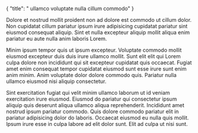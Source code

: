 {
  "title": " ullamco voluptate nulla cillum commodo"
}

Dolore et nostrud mollit proident non ad dolore est commodo ut cillum dolor. Non cupidatat cillum pariatur ipsum irure adipisicing cupidatat pariatur sint eiusmod consequat aliquip. Sint et nulla excepteur aliquip mollit aliqua enim pariatur eu aute nulla anim laboris Lorem.

Minim ipsum tempor quis ut ipsum excepteur. Voluptate commodo mollit eiusmod excepteur duis duis irure ullamco mollit. Sunt elit elit qui Lorem culpa dolore non incididunt qui sit excepteur cupidatat quis occaecat. Fugiat amet enim consequat tempor cupidatat eiusmod sunt esse irure sunt enim anim minim. Anim voluptate dolor dolore commodo quis. Pariatur nulla ullamco eiusmod nisi aliquip consectetur.

Sint exercitation fugiat qui velit minim ullamco laborum ut id veniam exercitation irure eiusmod. Eiusmod do pariatur qui consectetur ipsum aliquip quis deserunt aliqua ullamco aliqua reprehenderit. Incididunt amet nostrud ipsum pariatur commodo. Quis dolore commodo pariatur elit in pariatur adipisicing dolor do laboris. Occaecat eiusmod eu nulla quis mollit. Ipsum irure esse in culpa labore ad elit dolor sunt. Elit ad culpa ut nisi sunt.